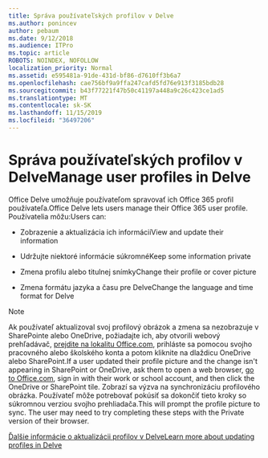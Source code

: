 ```yaml
---
title: Správa používateľských profilov v Delve
ms.author: ponincev
author: pebaum
ms.date: 9/12/2018
ms.audience: ITPro
ms.topic: article
ROBOTS: NOINDEX, NOFOLLOW
localization_priority: Normal
ms.assetid: e595481a-91de-431d-bf86-d7610ff3b6a7
ms.openlocfilehash: cae756bf9a9ffa247cafd5fd76e913f3185bdb28
ms.sourcegitcommit: b43f77221f47b50c41197a448a9c26c423ce1ad5
ms.translationtype: MT
ms.contentlocale: sk-SK
ms.lasthandoff: 11/15/2019
ms.locfileid: "36497206"
---
```

# <a name="manage-user-profiles-in-delve"></a><span data-ttu-id="d8a5d-102">Správa používateľských profilov v Delve</span><span class="sxs-lookup"><span data-stu-id="d8a5d-102">Manage user profiles in Delve</span></span>

<span data-ttu-id="d8a5d-103">Office Delve umožňuje používateľom spravovať ich Office 365 profil používateľa.</span><span class="sxs-lookup"><span data-stu-id="d8a5d-103">Office Delve lets users manage their Office 365 user profile.</span></span> <span data-ttu-id="d8a5d-104">Používatelia môžu:</span><span class="sxs-lookup"><span data-stu-id="d8a5d-104">Users can:</span></span>
  
- <span data-ttu-id="d8a5d-105">Zobrazenie a aktualizácia ich informácií</span><span class="sxs-lookup"><span data-stu-id="d8a5d-105">View and update their information</span></span>
    
- <span data-ttu-id="d8a5d-106">Udržujte niektoré informácie súkromné</span><span class="sxs-lookup"><span data-stu-id="d8a5d-106">Keep some information private</span></span>
    
- <span data-ttu-id="d8a5d-107">Zmena profilu alebo titulnej snímky</span><span class="sxs-lookup"><span data-stu-id="d8a5d-107">Change their profile or cover picture</span></span>
    
- <span data-ttu-id="d8a5d-108">Zmena formátu jazyka a času pre Delve</span><span class="sxs-lookup"><span data-stu-id="d8a5d-108">Change the language and time format for Delve</span></span>
    
> [!NOTE]
> <span data-ttu-id="d8a5d-109">Ak používateľ aktualizoval svoj profilový obrázok a zmena sa nezobrazuje v SharePointe alebo OneDrive, požiadajte ich, aby otvorili webový prehľadávač, [prejdite na lokalitu Office.com](https://www.office.com), prihláste sa pomocou svojho pracovného alebo školského konta a potom kliknite na dlaždicu OneDrive alebo SharePoint.</span><span class="sxs-lookup"><span data-stu-id="d8a5d-109">If a user updated their profile picture and the change isn't appearing in SharePoint or OneDrive, ask them to open a web browser, [go to Office.com](https://www.office.com), sign in with their work or school account, and then click the OneDrive or SharePoint tile.</span></span> <span data-ttu-id="d8a5d-110">Zobrazí sa výzva na synchronizáciu profilového obrázka. Používateľ môže potrebovať pokúsiť sa dokončiť tieto kroky so súkromnou verziou svojho prehliadača.</span><span class="sxs-lookup"><span data-stu-id="d8a5d-110">This will prompt the profile picture to sync. The user may need to try completing these steps with the Private version of their browser.</span></span> 
  
[<span data-ttu-id="d8a5d-111">Ďalšie informácie o aktualizácii profilov v Delve</span><span class="sxs-lookup"><span data-stu-id="d8a5d-111">Learn more about updating profiles in Delve</span></span>](https://go.microsoft.com/fwlink/?linkid=735070)
  


